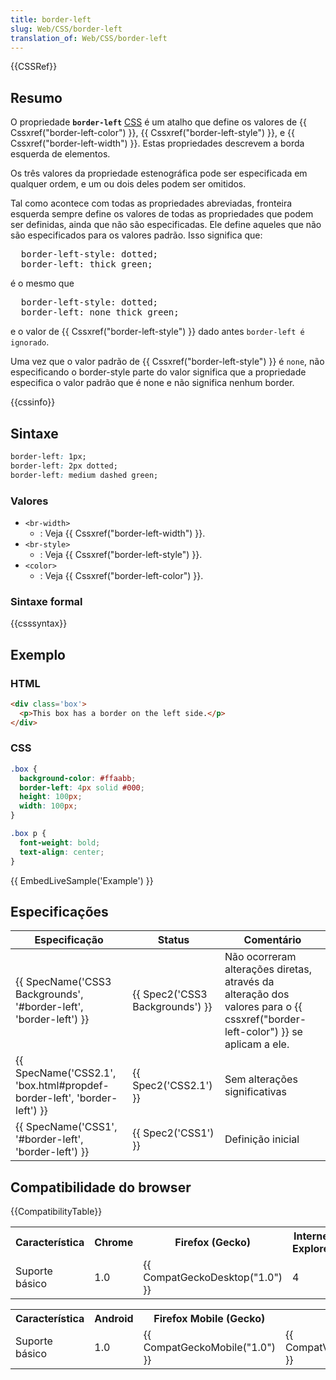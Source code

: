 ```yaml
---
title: border-left
slug: Web/CSS/border-left
translation_of: Web/CSS/border-left
---
```

{{CSSRef}}

## Resumo

O propriedade **`border-left`** [CSS](/en/CSS "CSS") é um atalho que define os valores de {{ Cssxref("border-left-color") }}, {{ Cssxref("border-left-style") }}, e {{ Cssxref("border-left-width") }}. Estas propriedades descrevem a borda esquerda de elementos.

Os três valores da propriedade estenográfica pode ser especificada em qualquer ordem, e um ou dois deles podem ser omitidos.

<div class="note">Tal como acontece com todas as propriedades abreviadas, fronteira esquerda sempre define os valores de todas as propriedades que podem ser definidas, ainda que não são especificadas. Ele define aqueles que não são especificados para os valores padrão. Isso significa que:<pre class="brush: css">  border-left-style: dotted;
  border-left: thick green;
</pre><p>é o mesmo que</p><pre class="brush: css">  border-left-style: dotted;
  border-left: none thick green;
</pre><p>e o valor de {{ Cssxref("border-left-style") }} dado antes <code>border-left é ignorado</code>.</p><p>Uma vez que o valor padrão de {{ Cssxref("border-left-style") }} é <code>none</code>, não especificando o border-style parte do valor significa que a propriedade especifica o valor padrão que é none e não significa nenhum border.</p></div>

{{cssinfo}}

<h2 id="Syntax" name="Syntax">Sintaxe</h2>

```css
border-left: 1px;
border-left: 2px dotted;
border-left: medium dashed green;
```

### Valores

- `<br-width> `
  - : Veja {{ Cssxref("border-left-width") }}.
- `<br-style> `
  - : Veja {{ Cssxref("border-left-style") }}.
- `<color> `
  - : Veja {{ Cssxref("border-left-color") }}.

### Sintaxe formal

{{csssyntax}}

<h2 id="Example" name="Example">Exemplo</h2>

### HTML

```html
<div class='box'>
  <p>This box has a border on the left side.</p>
</div>
```

### CSS

```css
.box {
  background-color: #ffaabb;
  border-left: 4px solid #000;
  height: 100px;
  width: 100px;
}

.box p {
  font-weight: bold;
  text-align: center;
}
```

{{ EmbedLiveSample('Example') }}

<h2 id="Specifications" name="Specifications">Especificações</h2>

| Especificação                                                                                    | Status                                   | Comentário                                                                                                                               |
| ------------------------------------------------------------------------------------------------ | ---------------------------------------- | ---------------------------------------------------------------------------------------------------------------------------------------- |
| {{ SpecName('CSS3 Backgrounds', '#border-left', 'border-left') }}         | {{ Spec2('CSS3 Backgrounds') }} | Não ocorreram alterações diretas, através da alteração dos valores para o {{ cssxref("border-left-color") }} se aplicam a ele. |
| {{ SpecName('CSS2.1', 'box.html#propdef-border-left', 'border-left') }} | {{ Spec2('CSS2.1') }}             | Sem alterações significativas                                                                                                            |
| {{ SpecName('CSS1', '#border-left', 'border-left') }}                         | {{ Spec2('CSS1') }}                 | Definição inicial                                                                                                                        |

<h2 id="Browser_compatibility" name="Browser_compatibility">Compatibilidade do browser</h2>

{{CompatibilityTable}}

<div id="compat-desktop"><table class="compat-table"><tbody><tr><th>Característica</th><th>Chrome</th><th>Firefox (Gecko)</th><th>Internet Explorer</th><th>Opera</th><th>Safari (WebKit)</th></tr><tr><td>Suporte básico</td><td>1.0</td><td>{{ CompatGeckoDesktop("1.0") }}</td><td>4</td><td>3.5</td><td>1.0 (85)</td></tr></tbody></table></div>

<div id="compat-mobile"><table class="compat-table"><tbody><tr><th>Característica</th><th>Android</th><th>Firefox Mobile (Gecko)</th><th>IE Phone</th><th>Opera Mobile</th><th>Safari Mobile</th></tr><tr><td>Suporte básico</td><td>1.0</td><td>{{ CompatGeckoMobile("1.0") }}</td><td>{{ CompatVersionUnknown() }}</td><td>{{ CompatVersionUnknown() }}</td><td>{{ CompatVersionUnknown() }}</td></tr></tbody></table></div>
